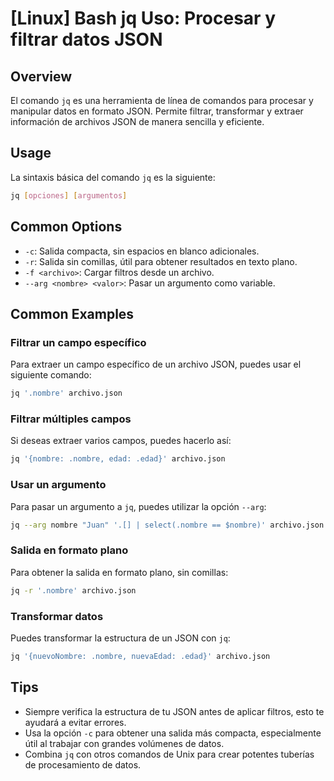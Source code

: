 # [Linux] Bash jq Uso: Procesar y filtrar datos JSON

## Overview
El comando `jq` es una herramienta de línea de comandos para procesar y manipular datos en formato JSON. Permite filtrar, transformar y extraer información de archivos JSON de manera sencilla y eficiente.

## Usage
La sintaxis básica del comando `jq` es la siguiente:

```bash
jq [opciones] [argumentos]
```

## Common Options
- `-c`: Salida compacta, sin espacios en blanco adicionales.
- `-r`: Salida sin comillas, útil para obtener resultados en texto plano.
- `-f <archivo>`: Cargar filtros desde un archivo.
- `--arg <nombre> <valor>`: Pasar un argumento como variable.

## Common Examples

### Filtrar un campo específico
Para extraer un campo específico de un archivo JSON, puedes usar el siguiente comando:

```bash
jq '.nombre' archivo.json
```

### Filtrar múltiples campos
Si deseas extraer varios campos, puedes hacerlo así:

```bash
jq '{nombre: .nombre, edad: .edad}' archivo.json
```

### Usar un argumento
Para pasar un argumento a `jq`, puedes utilizar la opción `--arg`:

```bash
jq --arg nombre "Juan" '.[] | select(.nombre == $nombre)' archivo.json
```

### Salida en formato plano
Para obtener la salida en formato plano, sin comillas:

```bash
jq -r '.nombre' archivo.json
```

### Transformar datos
Puedes transformar la estructura de un JSON con `jq`:

```bash
jq '{nuevoNombre: .nombre, nuevaEdad: .edad}' archivo.json
```

## Tips
- Siempre verifica la estructura de tu JSON antes de aplicar filtros, esto te ayudará a evitar errores.
- Usa la opción `-c` para obtener una salida más compacta, especialmente útil al trabajar con grandes volúmenes de datos.
- Combina `jq` con otros comandos de Unix para crear potentes tuberías de procesamiento de datos.